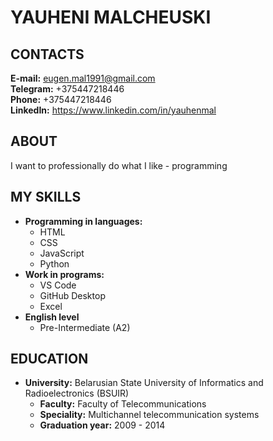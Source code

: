 # YAUHENI MALCHEUSKI

## CONTACTS
**E-mail:** eugen.mal1991@gmail.com  
**Telegram:** +375447218446  
**Phone:** +375447218446  
**LinkedIn:** https://www.linkedin.com/in/yauhenmal

## ABOUT
I want to professionally do what I like - programming

## MY SKILLS
* **Programming in languages:**  
  + HTML  
  + CSS  
  + JavaScript  
  + Python  
* **Work in programs:**  
  + VS Code
  + GitHub Desktop
  + Excel
* **English level**  
  + Pre-Intermediate (A2)

## EDUCATION
* **University:** Belarusian State University of Informatics and Radioelectronics (BSUIR)  
  + **Faculty:** Faculty of Telecommunications  
  + **Speciality:** Multichannel telecommunication systems  
  + **Graduation year:** 2009 - 2014
